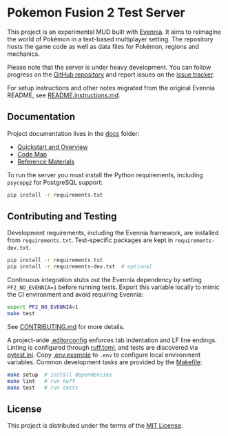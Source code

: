 # Pokemon Fusion 2 Test Server

This project is an experimental MUD built with [Evennia](https://www.evennia.com/). It aims to reimagine the world of Pokémon in a text-based multiplayer setting. The repository hosts the game code as well as data files for Pokémon, regions and mechanics.

Please note that the server is under heavy development. You can follow progress on the [GitHub repository](https://github.com/PokemonFusion/Fusion2) and report issues on the [issue tracker](https://github.com/PokemonFusion/Fusion2/issues).

For setup instructions and other notes migrated from the original Evennia README, see [README.instructions.md](README.instructions.md).

## Documentation

Project documentation lives in the [docs](docs/) folder:

- [Quickstart and Overview](docs/index.md)
- [Code Map](docs/code-map.md)
- [Reference Materials](docs/reference)

To run the server you must install the Python requirements, including `psycopg2` for PostgreSQL support:

```bash
pip install -r requirements.txt
```

## Contributing and Testing

Development requirements, including the Evennia framework, are installed from `requirements.txt`.  Test-specific packages are kept in `requirements-dev.txt`.

```bash
pip install -r requirements.txt
pip install -r requirements-dev.txt  # optional
```

Continuous integration stubs out the Evennia dependency by setting `PF2_NO_EVENNIA=1` before running tests.  Export this variable locally to mimic the CI environment and avoid requiring Evennia:

```bash
export PF2_NO_EVENNIA=1
make test
```

See [CONTRIBUTING.md](CONTRIBUTING.md) for more details.

A project-wide [.editorconfig](.editorconfig) enforces tab indentation and LF line endings. Linting is configured through [ruff.toml](ruff.toml), and tests are discovered via [pytest.ini](pytest.ini). Copy [.env.example](.env.example) to `.env` to configure local environment variables. Common development tasks are provided by the [Makefile](Makefile):

```bash
make setup  # install dependencies
make lint   # run Ruff
make test   # run tests
```

## License

This project is distributed under the terms of the [MIT License](LICENSE).
